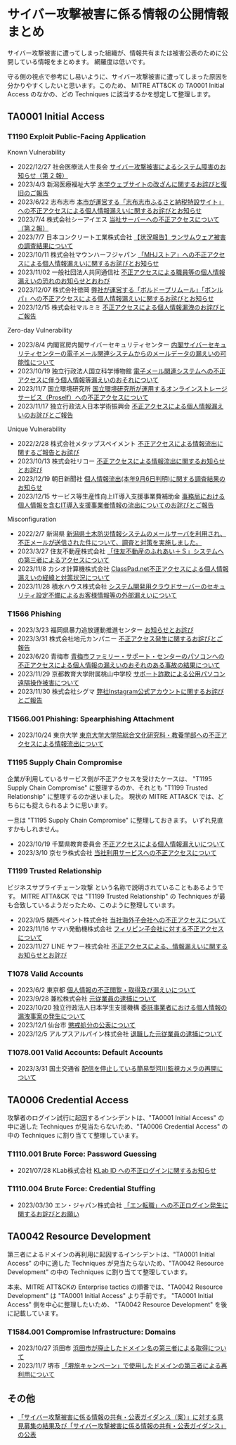 # サイバー攻撃被害に係る情報の公開情報まとめ

サイバー攻撃被害に遭ってしまった組織が、情報共有または被害公表のために公開している情報をまとめます。
網羅度は低いです。

守る側の視点で参考にし易いように、サイバー攻撃被害に遭ってしまった原因を分かりやすくしたいと思います。このため、 MITRE ATT&CK の TA0001 Initial Access のなかの、どの Techniques に該当するかを想定して整理します。

## TA0001 Initial Access

### T1190 Exploit Public-Facing Application
Known Vulnerability  
* 2022/12/27 社会医療法人生長会 [サイバー攻撃被害によるシステム障害のお知らせ（第 2 報）](https://www.seichokai.or.jp/system/upload/bellkitchen/news/1672125435_020263400.pdf)
* 2023/4/3 新潟医療福祉大学 [本学ウェブサイトの改ざんに関するお詫びと復旧のご報告](https://www.nuhw.ac.jp/n/topics/10664/)
* 2023/6/22 志布志市 [本市が運営する「志布志市ふるさと納税特設サイト」への不正アクセスによる個人情報漏えいに関するお詫びとお知らせ](https://www.city.shibushi.lg.jp/soshiki/5/22233.html)  
* 2023/7/4 株式会社シーアイエス [当社サーバーへの不正アクセスについて（第２報）](https://www.cisjp.com/news/detail/post-20200331.html)
* 2023/7/7 日本コンクリート工業株式会社 [【状況報告】ランサムウェア被害の調査結果について](https://www.ncic.co.jp/wp/wp-content/uploads/2023/07/230707.pdf)
* 2023/10/11 株式会社マウンハーフジャパン [「MHJストア」への不正アクセスによる個人情報漏えいに関するお詫びとお知らせ](https://www.mhjcom.jp/n-news/22819.html)
* 2023/11/02 一般社団法人共同通信社 [不正アクセスによる職員等の個人情報漏えいの恐れのお知らせとおわび](https://www.kyodonews.jp/information/2023/post-108.html)
* 2023/12/07 株式会社徳岡 [弊社が運営する「ボルドープリムール」「ボンルパ」への不正アクセスによる個人情報漏えいに関するお詫びとお知らせ](https://tokuoka.jp/upload/pdf/upPdf/20231206174829_20231207.pdf)
* 2023/12/15 株式会社マルミミ [不正アクセスによる個人情報漏洩のお詫びとご報告](https://www.marumimi.co.jp/news?id=11692086)

Zero-day Vulnerability
* 2023/8/4 内閣官房内閣サイバーセキュリティセンター [内閣サイバーセキュリティセンターの電子メール関連システムからのメールデータの漏えいの可能性について](https://www.nisc.go.jp/news/20230804.html)
* 2023/10/19 独立行政法人国立科学博物館 [電子メール関連システムへの不正アクセスに伴う個人情報等漏えいのおそれについて](https://www.kahaku.go.jp/information/pdf/kahaku_20231019.pdf)
* 2023/11/7 国立環境研究所 [国立環境研究所が運用するオンラインストレージサービス（Proself）への不正アクセスについて](https://www.nies.go.jp/whatsnew/2023/20231030-1.html)
* 2023/11/17 独立行政法人日本学術振興会 [不正アクセスによる個人情報漏えいのお詫びとご報告](https://www.jsps.go.jp/file/storage/j-news/2023/oshirase_20231117.pdf)

Unique Vulnerability
* 2022/2/28 株式会社メタップスペイメント [不正アクセスによる情報流出に関するご報告とお詫び](https://www.metaps-payment.com/company/20220228.html)
* 2023/10/13 株式会社リコー [不正アクセスによる情報流出に関するお知らせとお詫び](https://jp.ricoh.com/info/notice/2023/1013_1)
* 2023/12/19 朝日新聞社 [個人情報流出(本年9月6日判明)に関する調査結果のお知らせ](https://www.asahi.com/corporate/info/15087850)
* 2023/12/15 サービス等生産性向上IT導入支援事業費補助金 [事務局における個人情報を含むIT導入支援事業者情報の流出についてのお詫びとご報告](https://it-shien.smrj.go.jp/news/10158)

Misconfiguration
* 2022/2/7 新潟県 [新潟県土木防災情報システムのメールサーバを利用され、不正メールが送信された件について、調査と対策を実施しました。](https://www.pref.niigata.lg.jp/sec/kasenkanri/20220207-bousaisystem.html)
* 2023/3/27 住友不動産株式会社 [「住友不動産のふれあい＋Ｓ」システムへの第三者によるアクセスについて](https://www.sumitomo-rd.co.jp/uploads/20230327_01.pdf)
* 2023/11/8 カシオ計算機株式会社 [ClassPad.net不正アクセスによる個人情報漏えいの経緯と対策状況について](https://classpad.net/jp/news/041/)
* 2023/11/28 積水ハウス株式会社 [システム開発用クラウドサーバーのセキュリティ設定不備によるお客様情報等の外部漏えいについて
](https://www.sekisuihouse.co.jp/company/topics/library/2023/20231128/20231128.pdf)

### T1566 Phishing
* 2023/3/23 福岡県暴力追放運動推進センター [お知らせとお詫び](http://www.fukuoka-boutui.or.jp/news/wp-content/uploads/2023/03/%E3%81%8A%E7%9F%A5%E3%82%89%E3%81%9B%E3%81%A8%E3%81%8A%E8%A9%AB%E3%81%B3.pdf)
* 2023/3/31 株式会社地元カンパニー [不正アクセス発生に関するお詫びとご報告](https://www.jimo.co.jp/administration/wp-content/uploads/2023/03/20230331_news_unauthorized_access.pdf)
* 2023/6/20 青梅市 [青梅市ファミリー・サポート・センターのパソコンへの不正アクセスによる個人情報の漏えいのおそれのある事故の結果について](https://www.city.ome.tokyo.jp/soshiki/34/68110.html)
* 2023/11/29 京都教育大学附属桃山中学校 [サポート詐欺による公用パソコン遠隔操作被害について](https://momochu.kyokyo-u.ac.jp/index/pickup/%E3%82%B5%E3%83%9D%E3%83%BC%E3%83%88%E8%A9%90%E6%AC%BA%E3%81%AB%E3%82%88%E3%82%8B%E5%85%AC%E7%94%A8%E3%83%91%E3%82%BD%E3%82%B3%E3%83%B3%E9%81%A0%E9%9A%94%E6%93%8D%E4%BD%9C%E8%A2%AB%E5%AE%B3%E3%81%AB%E3%81%A4%E3%81%84%E3%81%A6.pdf)
* 2023/11/30 株式会社シグマ [弊社Instagram公式アカウントに関するお詫びとご報告](https://www.sigma-global.com/jp/news/2023/11/30/231130/)

### T1566.001 Phishing: Spearphishing Attachment
* 2023/10/24 東京大学 [東京大学大学院総合文化研究科・教養学部への不正アクセスによる情報流出について](https://www.u-tokyo.ac.jp/focus/ja/press/z0109_00952.html)

### T1195 Supply Chain Compromise

企業が利用しているサービス側が不正アクセスを受けたケースは、 "T1195 Supply Chain Compromise" に整理するのか、それとも "T1199 Trusted Relationship" に整理するのか迷いました。
現状の MITRE ATTA&CK では、どちらにも捉えられるように思います。 

一旦は "T1195 Supply Chain Compromise" に整理しておきます。
いずれ見直すかもしれません。  

* 2023/10/19 千葉県教育委員会 [不正アクセスによる個人情報漏えいについて](https://www.pref.chiba.lg.jp/kyouiku/shidou/giga/2023casiorouei.html)
* 2023/3/10 京セラ株式会社 [当社利用サービスへの不正アクセスについて](https://www.kyocera.co.jp/newsroom/information/2023/002149.html)

### T1199 Trusted Relationship

ビジネスサプライチェーン攻撃 という名称で説明されていることもあるようです。 
MITRE ATTA&CK では "T1199 Trusted Relationship" の Techniques が最も合致しているようだったため、このように整理しています。  

* 2023/9/5 関西ペイント株式会社 [当社海外子会社への不正アクセスについて](https://www.kansai.co.jp/news/press23/publicrelationsnewsarticle.html-35)
* 2023/11/16 ヤマハ発動機株式会社 [フィリピン子会社に対する不正アクセスについて](https://global.yamaha-motor.com/jp/news/2023/1116/corporate.html)
* 2023/11/27 LINE ヤフー株式会社 [不正アクセスによる、情報漏えいに関するお知らせとお詫び](https://ly.swcms.net/ja/ir/news/auto_20231127594672/main/0/link/Notice%20and%20apology%20regarding%20information%20leakage%20due%20to%20unauthorized%20access_JP.pdf)

### T1078 Valid Accounts
* 2023/6/2 東京都 [個人情報の不正閲覧・取得及び漏えいについて](https://www.metro.tokyo.lg.jp/tosei/hodohappyo/press/2023/06/02/12.html)
* 2023/9/28 兼松株式会社 [元従業員の逮捕について](https://www.kanematsu.co.jp/press/files/press/20230928_release.pdf)
* 2023/10/20 独立行政法人日本学生支援機構 [委託事業者における個人情報の漏洩事案の発生について](https://www.jasso.go.jp/news/1208184_1579.html)
* 2023/12/1 仙台市 [懲戒処分の公表について](https://www.city.sendai.jp/somu-jinji-jinji/kisha/20231201.html)
* 2023/12/5 アルプスアルパイン株式会社 [退職した元従業員の逮捕について](https://www.alpsalpine.com/cms.media/20231206_PR_1f894a1571.pdf)

### T1078.001 Valid Accounts: Default Accounts
* 2023/3/31 国土交通省 [配信を停止している簡易型河川監視カメラの再開について](https://www.mlit.go.jp/report/press/mizukokudo03_hh_001168.html)

## TA0006 Credential Access

攻撃者のログイン試行に起因するインシデントは、"TA0001 Initial Access" の中に適した Techniques が見当たらないため、"TA0006 Credential Access" の中の Techniques に割り当てて整理しています。

### T1110.001 Brute Force: Password Guessing
* 2021/07/28 KLab株式会社 [KLab ID への不正ログインに関するお知らせ](https://www.klab.com/jp/press/info/2021/0728/klab_id_1.html)

### T1110.004 Brute Force: Credential Stuffing
* 2023/03/30 エン・ジャパン株式会社 [「エン転職」への不正ログイン発生に関するお詫びとお願い](https://corp.en-japan.com/newsrelease/2023/32484.html)

## TA0042 Resource Development

第三者によるドメインの再利用に起因するインシデントは、"TA0001 Initial Access" の中に適した Techniques が見当たらないため、"TA0042 Resource Development" の中の Techniques に割り当てて整理しています。  

本来、MITRE ATT&CKの Enterprise tactics の順番では、"TA0042 Resource Development" は "TA0001 Initial Access" より手前です。 "TA0001 Initial Access" 側を中心に整理したいため、 "TA0042 Resource Development" を後に記載しています。  

### T1584.001 Compromise Infrastructure: Domains
* 2023/10/27 浜田市 [浜田市が廃止したドメイン名の第三者による取得について](https://www.city.hamada.shimane.jp/www/contents/1700611474937/index.html)
* 2023/11/7 堺市 [「堺旅キャンペーン」で使用したドメインの第三者による再利用について](https://www.city.sakai.lg.jp/kanko/kanko/oshirase/sakaitabi_domain.html)

## その他
* [「サイバー攻撃被害に係る情報の共有・公表ガイダンス（案）」に対する意見募集の結果及び「サイバー攻撃被害に係る情報の共有・公表ガイダンス」の公表](https://www.meti.go.jp/press/2022/03/20230308006/20230308006.html)

